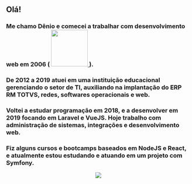 ## Olá!

###  Me chamo Dênio e comecei a trabalhar com desenvolvimento web em 2006 (<spam> <a href="https://skillicons.dev"> <img src="https://skillicons.dev/icons?i=html,css,js,php" width="100px"/> </a></spam>).

### De 2012 a 2019 atuei em uma instituição educacional gerenciando o setor de TI, auxiliando na implantação do ERP RM TOTVS, redes, softwares operacionais e web.

### Voltei a estudar programação em 2018, e a desenvolver em 2019 focando em Laravel e VueJS. Hoje trabalho com administração de sistemas, integrações e desenvolvimento web.

### Fiz alguns cursos e bootcamps baseados em NodeJS e React, e atualmente estou estudando e atuando em um projeto com Symfony.

<p align="center">
  <a href="https://skillicons.dev">
    <img src="https://skillicons.dev/icons?i=css,js,vue,react,php,laravel,symfony,nodejs" />
  </a>
</p>

<!--
**jackdenio/jackdenio** is a ✨ _special_ ✨ repository because its `README.md` (this file) appears on your GitHub profile.

Here are some ideas to get you started:

- 🔭 I’m currently working on ...
- 🌱 I’m currently learning ...
- 👯 I’m looking to collaborate on ...
- 🤔 I’m looking for help with ...
- 💬 Ask me about ...
- 📫 How to reach me: ...
- 😄 Pronouns: ...
- ⚡ Fun fact: ...
-->
